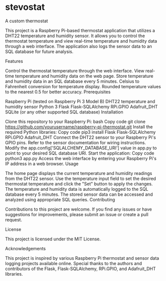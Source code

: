 # stevostat
A custom thermostat


This project is a Raspberry Pi-based thermostat application that utilizes a DHT22 temperature and humidity sensor. It allows you to control the thermostat temperature and view real-time temperature and humidity data through a web interface. The application also logs the sensor data to an SQL database for future analysis.

Features

Control the thermostat temperature through the web interface.
View real-time temperature and humidity data on the web page.
Store temperature and humidity data in an SQL database every 5 minutes.
Celsius to Fahrenheit conversion for temperature display.
Rounded temperature values to the nearest 0.5 for better accuracy.
Prerequisites

Raspberry Pi (tested on Raspberry Pi 3 Model B)
DHT22 temperature and humidity sensor
Python 3
Flask
Flask-SQLAlchemy
RPi.GPIO
Adafruit_DHT
SQLite (or any other supported SQL database)
Installation

Clone this repository to your Raspberry Pi:
bash
Copy code
git clone https://github.com/yourusername/raspberry-pi-thermostat.git
Install the required Python libraries:
Copy code
pip3 install Flask Flask-SQLAlchemy RPi.GPIO Adafruit_DHT
Connect the DHT22 sensor to your Raspberry Pi's GPIO pins. Refer to the sensor documentation for wiring instructions.
Modify the app.config['SQLALCHEMY_DATABASE_URI'] value in app.py to point to your desired SQL database URI.
Start the application:
Copy code
python3 app.py
Access the web interface by entering your Raspberry Pi's IP address in a web browser.
Usage

The home page displays the current temperature and humidity readings from the DHT22 sensor.
Use the temperature input field to set the desired thermostat temperature and click the "Set" button to apply the changes.
The temperature and humidity data is automatically logged to the SQL database every 5 minutes.
The stored sensor data can be accessed and analyzed using appropriate SQL queries.
Contributing

Contributions to this project are welcome. If you find any issues or have suggestions for improvements, please submit an issue or create a pull request.

License

This project is licensed under the MIT License.

Acknowledgements

This project is inspired by various Raspberry Pi thermostat and sensor data logging projects available online.
Special thanks to the authors and contributors of the Flask, Flask-SQLAlchemy, RPi.GPIO, and Adafruit_DHT libraries.
